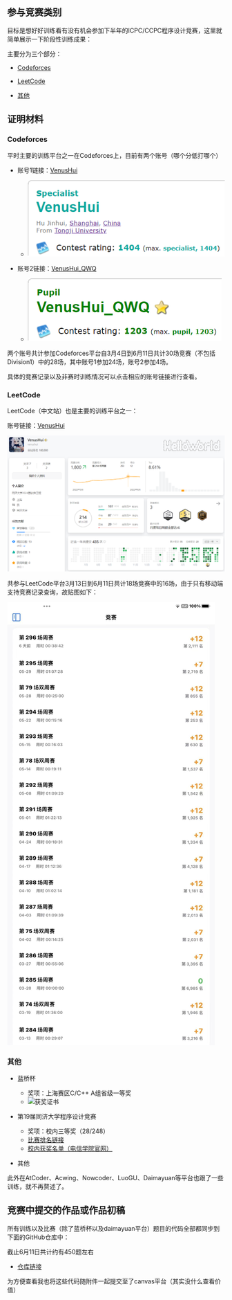 ## 参与竞赛类别

目标是想好好训练看有没有机会参加下半年的ICPC/CCPC程序设计竞赛，这里就简单展示一下阶段性训练成果：

主要分为三个部分：

- [Codeforces](#1)

- [LeetCode](#2) 

- [其他](#3)

## 证明材料

<div id="1" ></div>

### Codeforces

平时主要的训练平台之一在Codeforces上，目前有两个账号（哪个分低打哪个）

- 账号1链接：[VenusHui](https://codeforces.com/profile/VenusHui)
  - ![](./Resources/CF-VenusHui.png)


- 账号2链接：[VenusHui_QWQ](https://codeforces.com/profile/VenusHui_QWQ)
  - ![](./Resources/CF-VenusHui_QWQ.png)

两个账号共计参加Codeforces平台自3月4日到6月11日共计30场竞赛（不包括Division1）中的28场，其中账号1参加24场，账号2参加4场。

具体的竞赛记录以及非赛时训练情况可以点击相应的账号链接进行查看。

<div id="2" ></div>

### LeetCode

LeetCode（中文站）也是主要的训练平台之一：

账号链接：[VenusHui](https://leetcode.cn/u/venushui/)

![](./Resources/LC-VenusHui.png)

共参与LeetCode平台3月13日到6月11日共计18场竞赛中的16场，由于只有移动端支持竞赛记录查询，故贴图如下：

![](./Resources/LC-Contests.jpg)

<div id="3" ></div>

### 其他

- 蓝桥杯
  - 奖项：上海赛区C/C++ A组省级一等奖
  - ![获奖证书](./Resources/lanqiao.jpg)

- 第19届同济大学程序设计竞赛
  - 奖项：校内三等奖（28/248）
  - [比赛排名链接](https://ac.nowcoder.com/acm/contest/34442#rank/%22searchUserName%22%3A%22%E5%90%8C%E6%B5%8E%E5%A4%A7%E5%AD%A6%22)
  - [校内获奖名单（电信学院官网）](https://see.tongji.edu.cn/info/1143/10156.htm)

- 其他

此外在AtCoder、Acwing、Nowcoder、LuoGU、Daimayuan等平台也跟了一些训练，就不再赘述了。

## 竞赛中提交的作品或作品初稿

所有训练以及比赛（除了蓝桥杯以及daimayuan平台）题目的代码全部都同步到下面的GitHub仓库中：

截止6月11日共计约有450题左右

- [仓库链接](https://github.com/VenusHui/VenusHui_code_record/tree/main/ACM-ICPC-Practice)

为方便查看我也将这些代码随附件一起提交至了canvas平台（其实没什么查看价值）